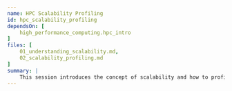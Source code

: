 ```yaml
---
name: HPC Scalability Profiling
id: hpc_scalability_profiling
dependsOn: [
    high_performance_computing.hpc_intro
]
files: [
    01_understanding_scalability.md,
    02_scalability_profiling.md
]
summary: |
    This session introduces the concept of scalability and how to profile the scalability of your code with an increasing number of cores.
---
```

